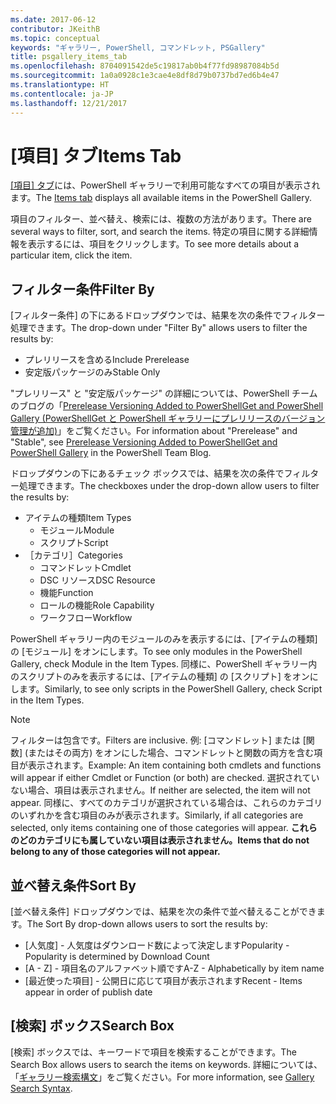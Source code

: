 ```yaml
---
ms.date: 2017-06-12
contributor: JKeithB
ms.topic: conceptual
keywords: "ギャラリー, PowerShell, コマンドレット, PSGallery"
title: psgallery_items_tab
ms.openlocfilehash: 8704091542de5c19817ab0b4f77fd98987084b5d
ms.sourcegitcommit: 1a0a0928c1e3cae4e8df8d79b0737bd7ed6b4e47
ms.translationtype: HT
ms.contentlocale: ja-JP
ms.lasthandoff: 12/21/2017
---
```

# <a name="items-tab"></a><span data-ttu-id="4a821-103">[項目] タブ</span><span class="sxs-lookup"><span data-stu-id="4a821-103">Items Tab</span></span>

<span data-ttu-id="4a821-104">[[項目] タブ](https://www.powershellgallery.com/items)には、PowerShell ギャラリーで利用可能なすべての項目が表示されます。</span><span class="sxs-lookup"><span data-stu-id="4a821-104">The [Items tab](https://www.powershellgallery.com/items) displays all available items in the PowerShell Gallery.</span></span>

<span data-ttu-id="4a821-105">項目のフィルター、並べ替え、検索には、複数の方法があります。</span><span class="sxs-lookup"><span data-stu-id="4a821-105">There are several ways to filter, sort, and search the items.</span></span>
<span data-ttu-id="4a821-106">特定の項目に関する詳細情報を表示するには、項目をクリックします。</span><span class="sxs-lookup"><span data-stu-id="4a821-106">To see more details about a particular item, click the item.</span></span>

## <a name="filter-by"></a><span data-ttu-id="4a821-107">フィルター条件</span><span class="sxs-lookup"><span data-stu-id="4a821-107">Filter By</span></span>

<span data-ttu-id="4a821-108">[フィルター条件] の下にあるドロップダウンでは、結果を次の条件でフィルター処理できます。</span><span class="sxs-lookup"><span data-stu-id="4a821-108">The drop-down under "Filter By" allows users to filter the results by:</span></span>
* <span data-ttu-id="4a821-109">プレリリースを含める</span><span class="sxs-lookup"><span data-stu-id="4a821-109">Include Prerelease</span></span>
* <span data-ttu-id="4a821-110">安定版パッケージのみ</span><span class="sxs-lookup"><span data-stu-id="4a821-110">Stable Only</span></span>

<span data-ttu-id="4a821-111">"プレリリース" と "安定版パッケージ" の詳細については、PowerShell チームのブログの「[Prerelease Versioning Added to PowerShellGet and PowerShell Gallery (PowerShellGet と PowerShell ギャラリーにプレリリースのバージョン管理が追加)](https://blogs.msdn.microsoft.com/powershell/2017/12/05/prerelease-versioning-added-to-powershellget-and-powershell-gallery/)」をご覧ください。</span><span class="sxs-lookup"><span data-stu-id="4a821-111">For information about "Prerelease" and "Stable", see [Prerelease Versioning Added to PowerShellGet and PowerShell Gallery](https://blogs.msdn.microsoft.com/powershell/2017/12/05/prerelease-versioning-added-to-powershellget-and-powershell-gallery/) in the PowerShell Team Blog.</span></span>

<span data-ttu-id="4a821-112">ドロップダウンの下にあるチェック ボックスでは、結果を次の条件でフィルター処理できます。</span><span class="sxs-lookup"><span data-stu-id="4a821-112">The checkboxes under the drop-down allow users to filter the results by:</span></span>
* <span data-ttu-id="4a821-113">アイテムの種類</span><span class="sxs-lookup"><span data-stu-id="4a821-113">Item Types</span></span>
  - <span data-ttu-id="4a821-114">モジュール</span><span class="sxs-lookup"><span data-stu-id="4a821-114">Module</span></span>
  - <span data-ttu-id="4a821-115">スクリプト</span><span class="sxs-lookup"><span data-stu-id="4a821-115">Script</span></span>
* <span data-ttu-id="4a821-116">［カテゴリ］</span><span class="sxs-lookup"><span data-stu-id="4a821-116">Categories</span></span>
  - <span data-ttu-id="4a821-117">コマンドレット</span><span class="sxs-lookup"><span data-stu-id="4a821-117">Cmdlet</span></span>
  - <span data-ttu-id="4a821-118">DSC リソース</span><span class="sxs-lookup"><span data-stu-id="4a821-118">DSC Resource</span></span>
  - <span data-ttu-id="4a821-119">機能</span><span class="sxs-lookup"><span data-stu-id="4a821-119">Function</span></span>
  - <span data-ttu-id="4a821-120">ロールの機能</span><span class="sxs-lookup"><span data-stu-id="4a821-120">Role Capability</span></span>
  - <span data-ttu-id="4a821-121">ワークフロー</span><span class="sxs-lookup"><span data-stu-id="4a821-121">Workflow</span></span>

<span data-ttu-id="4a821-122">PowerShell ギャラリー内のモジュールのみを表示するには、[アイテムの種類] の [モジュール] をオンにします。</span><span class="sxs-lookup"><span data-stu-id="4a821-122">To see only modules in the PowerShell Gallery, check Module in the Item Types.</span></span>
<span data-ttu-id="4a821-123">同様に、PowerShell ギャラリー内のスクリプトのみを表示するには、[アイテムの種類] の [スクリプト] をオンにします。</span><span class="sxs-lookup"><span data-stu-id="4a821-123">Similarly, to see only scripts in the PowerShell Gallery, check Script in the Item Types.</span></span>

> [!NOTE]
> <span data-ttu-id="4a821-124">フィルターは包含です。</span><span class="sxs-lookup"><span data-stu-id="4a821-124">Filters are inclusive.</span></span>
> <span data-ttu-id="4a821-125">例: [コマンドレット] または [関数] \(またはその両方) をオンにした場合、コマンドレットと関数の両方を含む項目が表示されます。</span><span class="sxs-lookup"><span data-stu-id="4a821-125">Example: An item containing both cmdlets and functions will appear if either Cmdlet or Function (or both) are checked.</span></span>
> <span data-ttu-id="4a821-126">選択されていない場合、項目は表示されません。</span><span class="sxs-lookup"><span data-stu-id="4a821-126">If neither are selected, the item will not appear.</span></span>
> <span data-ttu-id="4a821-127">同様に、すべてのカテゴリが選択されている場合は、これらのカテゴリのいずれかを含む項目のみが表示されます。</span><span class="sxs-lookup"><span data-stu-id="4a821-127">Similarly, if all categories are selected, only items containing one of those categories will appear.</span></span>
> <span data-ttu-id="4a821-128">**これらのどのカテゴリにも属していない項目は表示されません。**</span><span class="sxs-lookup"><span data-stu-id="4a821-128">**Items that do not belong to any of those categories will not appear.**</span></span>

## <a name="sort-by"></a><span data-ttu-id="4a821-129">並べ替え条件</span><span class="sxs-lookup"><span data-stu-id="4a821-129">Sort By</span></span>

<span data-ttu-id="4a821-130">[並べ替え条件] ドロップダウンでは、結果を次の条件で並べ替えることができます。</span><span class="sxs-lookup"><span data-stu-id="4a821-130">The Sort By drop-down allows users to sort the results by:</span></span>
* <span data-ttu-id="4a821-131">[人気度] - 人気度はダウンロード数によって決定します</span><span class="sxs-lookup"><span data-stu-id="4a821-131">Popularity - Popularity is determined by Download Count</span></span>
* <span data-ttu-id="4a821-132">[A - Z] - 項目名のアルファベット順です</span><span class="sxs-lookup"><span data-stu-id="4a821-132">A-Z - Alphabetically by item name</span></span>
* <span data-ttu-id="4a821-133">[最近使った項目] - 公開日に応じて項目が表示されます</span><span class="sxs-lookup"><span data-stu-id="4a821-133">Recent - Items appear in order of publish date</span></span>

## <a name="search-box"></a><span data-ttu-id="4a821-134">[検索] ボックス</span><span class="sxs-lookup"><span data-stu-id="4a821-134">Search Box</span></span>

<span data-ttu-id="4a821-135">[検索] ボックスでは、キーワードで項目を検索することができます。</span><span class="sxs-lookup"><span data-stu-id="4a821-135">The Search Box allows users to search the items on keywords.</span></span>
<span data-ttu-id="4a821-136">詳細については、「[ギャラリー検索構文](psgallery_search_syntax.md)」をご覧ください。</span><span class="sxs-lookup"><span data-stu-id="4a821-136">For more information, see [Gallery Search Syntax](psgallery_search_syntax.md).</span></span>
